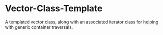 # Vector-Class-Template
A templated vector class, along with an associated iterator class for helping with generic container traversals. 
